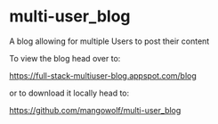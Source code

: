 # multi-user_blog
A blog allowing for multiple Users to post their content

To view the blog head over to:

https://full-stack-multiuser-blog.appspot.com/blog

or to download it locally head to:

https://github.com/mangowolf/multi-user_blog